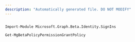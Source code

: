 ```yaml
---
description: "Automatically generated file. DO NOT MODIFY"
---
```


```powershellv2

Import-Module Microsoft.Graph.Beta.Identity.SignIns

Get-MgBetaPolicyPermissionGrantPolicy

```